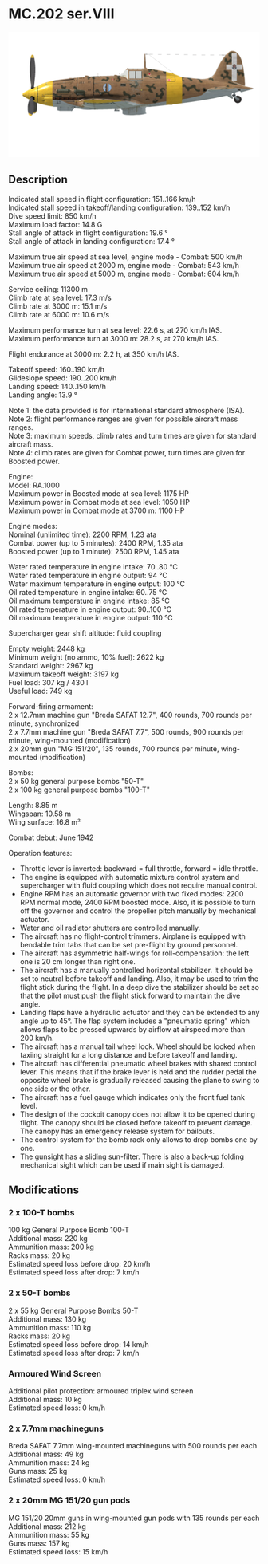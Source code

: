 # MC.202 ser.VIII  
  
![mc202s8](../images/mc202s8.png)  
  
## Description  
  
Indicated stall speed in flight configuration: 151..166 km/h  
Indicated stall speed in takeoff/landing configuration: 139..152 km/h  
Dive speed limit: 850 km/h  
Maximum load factor: 14.8 G  
Stall angle of attack in flight configuration: 19.6 °  
Stall angle of attack in landing configuration: 17.4 °  
  
Maximum true air speed at sea level, engine mode - Combat: 500 km/h  
Maximum true air speed at 2000 m, engine mode - Combat: 543 km/h  
Maximum true air speed at 5000 m, engine mode - Combat: 604 km/h  
  
Service ceiling: 11300 m  
Climb rate at sea level: 17.3 m/s  
Climb rate at 3000 m: 15.1 m/s  
Climb rate at 6000 m: 10.6 m/s  
  
Maximum performance turn at sea level: 22.6 s, at 270 km/h IAS.  
Maximum performance turn at 3000 m: 28.2 s, at 270 km/h IAS.  
  
Flight endurance at 3000 m: 2.2 h, at 350 km/h IAS.  
  
Takeoff speed: 160..190 km/h  
Glideslope speed: 190..200 km/h  
Landing speed: 140..150 km/h  
Landing angle: 13.9 °  
  
Note 1: the data provided is for international standard atmosphere (ISA).  
Note 2: flight performance ranges are given for possible aircraft mass ranges.  
Note 3: maximum speeds, climb rates and turn times are given for standard aircraft mass.  
Note 4: climb rates are given for Combat power, turn times are given for Boosted power.  
  
Engine:  
Model: RA.1000  
Maximum power in Boosted mode at sea level: 1175 HP  
Maximum power in Combat mode at sea level: 1050 HP  
Maximum power in Combat mode at 3700 m: 1100 HP  
  
Engine modes:  
Nominal (unlimited time): 2200 RPM, 1.23 ata  
Combat power (up to 5 minutes): 2400 RPM, 1.35 ata  
Boosted power (up to 1 minute): 2500 RPM, 1.45 ata  
  
Water rated temperature in engine intake: 70..80 °C  
Water rated temperature in engine output: 94 °C  
Water maximum temperature in engine output: 100 °C  
Oil rated temperature in engine intake: 60..75 °C  
Oil maximum temperature in engine intake: 85 °C  
Oil rated temperature in engine output: 90..100 °C  
Oil maximum temperature in engine output: 110 °C  
  
Supercharger gear shift altitude: fluid coupling   
  
Empty weight: 2448 kg  
Minimum weight (no ammo, 10% fuel): 2622 kg  
Standard weight: 2967 kg  
Maximum takeoff weight: 3197 kg  
Fuel load: 307 kg / 430 l  
Useful load: 749 kg  
  
Forward-firing armament:  
2 x 12.7mm machine gun "Breda SAFAT 12.7", 400 rounds, 700 rounds per minute, synchronized  
2 x 7.7mm machine gun "Breda SAFAT 7.7", 500 rounds, 900 rounds per minute, wing-mounted (modification)  
2 x 20mm gun "MG 151/20", 135 rounds, 700 rounds per minute, wing-mounted (modification)  
  
Bombs:  
2 x 50 kg general purpose bombs "50-T"  
2 x 100 kg general purpose bombs "100-T"  
  
Length: 8.85 m  
Wingspan: 10.58 m  
Wing surface: 16.8 m²  
  
Combat debut: June 1942  
  
Operation features:  
- Throttle lever is inverted: backward = full throttle, forward = idle throttle.  
- The engine is equipped with automatic mixture control system and supercharger with fluid coupling which does not require manual control.  
- Engine RPM has an automatic governor with two fixed modes: 2200 RPM normal mode, 2400 RPM boosted mode. Also, it is possible to turn off the governor and control the propeller pitch manually by mechanical actuator.  
- Water and oil radiator shutters are controlled manually.  
- The aircraft has no flight-control trimmers. Airplane is equipped with bendable trim tabs that can be set pre-flight by ground personnel.  
- The aircraft has asymmetric half-wings for roll-compensation: the left one is 20 cm longer than right one.  
- The aircraft has a manually controlled horizontal stabilizer. It should be set to neutral before takeoff and landing. Also, it may be used to trim the flight stick during the flight. In a deep dive the stabilizer should be set so that the pilot must push the flight stick forward to maintain the dive angle.  
- Landing flaps have a hydraulic actuator and they can be extended to any angle up to 45°. The flap system includes a "pneumatic spring" which allows flaps to be pressed upwards by airflow at airspeed more than 200 km/h.  
- The aircraft has a manual tail wheel lock. Wheel should be locked when taxiing straight for a long distance and before takeoff and landing.  
- The aircraft has differential pneumatic wheel brakes with shared control lever. This means that if the brake lever is held and the rudder pedal the opposite wheel brake is gradually released causing the plane to swing to one side or the other.  
- The aircraft has a fuel gauge which indicates only the front fuel tank level.  
- The design of the cockpit canopy does not allow it to be opened during flight. The canopy should be closed before takeoff to prevent damage. The canopy has an emergency release system for bailouts.  
- The control system for the bomb rack only allows to drop bombs one by one.  
- The gunsight has a sliding sun-filter. There is also a back-up folding mechanical sight which can be used if main sight is damaged.  
  
## Modifications  
  
  
### 2 x 100-T bombs  
  
100 kg General Purpose Bomb 100-T  
Additional mass: 220 kg  
Ammunition mass: 200 kg  
Racks mass: 20 kg  
Estimated speed loss before drop: 20 km/h  
Estimated speed loss after drop: 7 km/h  
  
### 2 x 50-T bombs  
  
2 x 55 kg General Purpose Bombs 50-T  
Additional mass: 130 kg  
Ammunition mass: 110 kg  
Racks mass: 20 kg  
Estimated speed loss before drop: 14 km/h  
Estimated speed loss after drop: 7 km/h  
  
### Armoured Wind Screen  
  
Additional pilot protection: armoured triplex wind screen  
Additional mass: 10 kg  
Estimated speed loss: 0 km/h  
  
### 2 x 7.7mm machineguns  
  
Breda SAFAT 7.7mm wing-mounted machineguns with 500 rounds per each  
Additional mass: 49 kg  
Ammunition mass: 24 kg  
Guns mass: 25 kg  
Estimated speed loss: 0 km/h  
  
### 2 x 20mm MG 151/20 gun pods  
  
MG 151/20 20mm guns in wing-mounted gun pods with 135 rounds per each  
Additional mass: 212 kg  
Ammunition mass: 55 kg  
Guns mass: 157 kg  
Estimated speed loss: 15 km/h  